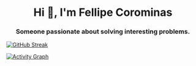 <h1 align="center">Hi 👋, I'm Fellipe Corominas</h1>
<h3 align="center">Someone passionate about solving interesting problems.</h3>

[![GitHub Streak](https://github-readme-streak-stats.herokuapp.com?user=lefelps&theme=dark)](https://git.io/streak-stats)

[![Activity Graph](https://activity-graph.herokuapp.com/graph?username=lefelps&bg_color=151515&color=fff&line=fb8c00&point=fff&area=true&area_color=fb8c00&radius=5&custom_title=Commit+Activity)](https://github.com/ashutosh00710/github-readme-activity-graph)
